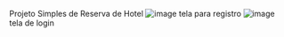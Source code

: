 Projeto Simples de Reserva de Hotel 
![image](https://github.com/eTGRSTGR/Projeto_Hotel/assets/131006605/64f60b5c-0240-4ffd-85c2-3b2fc8ddb715)
tela para registro
![image](https://github.com/eTGRSTGR/Projeto_Hotel/assets/131006605/04627531-8ddb-4737-bc0a-9ba9d6dcb9a7)
tela de login
